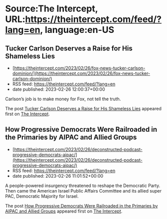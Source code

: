 # Source:The Intercept, URL:https://theintercept.com/feed/?lang=en, language:en-US

## Tucker Carlson Deserves a Raise for His Shameless Lies
 - [https://theintercept.com/2023/02/26/fox-news-tucker-carlson-dominion/](https://theintercept.com/2023/02/26/fox-news-tucker-carlson-dominion/)
 - RSS feed: https://theintercept.com/feed/?lang=en
 - date published: 2023-02-26 12:00:37+00:00

<p>Carlson’s job is to make money for Fox, not tell the truth.</p>
<p>The post <a href="https://theintercept.com/2023/02/26/fox-news-tucker-carlson-dominion/" rel="nofollow">Tucker Carlson Deserves a Raise for His Shameless Lies</a> appeared first on <a href="https://theintercept.com" rel="nofollow">The Intercept</a>.</p>

## How Progressive Democrats Were Railroaded in the Primaries by AIPAC and Allied Groups
 - [https://theintercept.com/2023/02/26/deconstructed-podcast-progressive-democrats-aipac/](https://theintercept.com/2023/02/26/deconstructed-podcast-progressive-democrats-aipac/)
 - RSS feed: https://theintercept.com/feed/?lang=en
 - date published: 2023-02-26 11:01:52+00:00

<p>A people-powered insurgency threatened to reshape the Democratic Party. Then came the American Israel Public Affairs Committee and its allied super PAC, Democratic Majority for Israel.</p>
<p>The post <a href="https://theintercept.com/2023/02/26/deconstructed-podcast-progressive-democrats-aipac/" rel="nofollow">How Progressive Democrats Were Railroaded in the Primaries by AIPAC and Allied Groups</a> appeared first on <a href="https://theintercept.com" rel="nofollow">The Intercept</a>.</p>

